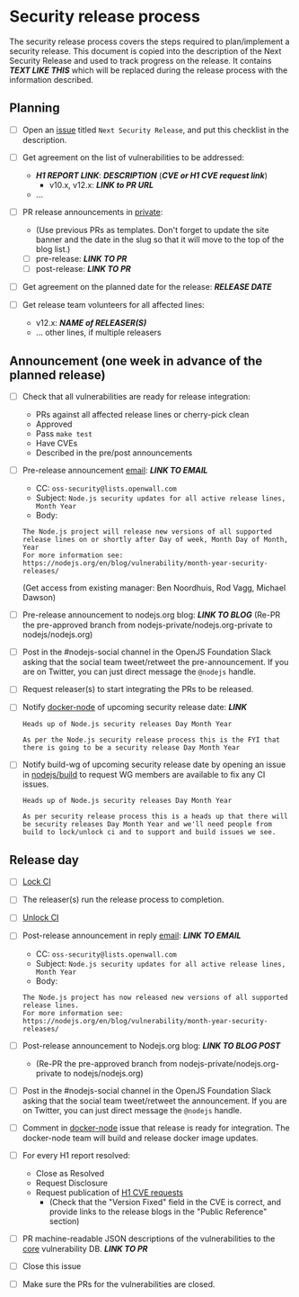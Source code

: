 # Security release process

The security release process covers the steps required to plan/implement a
security release. This document is copied into the description of the Next
Security Release and used to track progress on the release. It contains ***TEXT
LIKE THIS*** which will be replaced during the release process with the
information described.

## Planning

* [ ] Open an [issue](https://github.com/nodejs-private/node-private) titled
  `Next Security Release`, and put this checklist in the description.

* [ ] Get agreement on the list of vulnerabilities to be addressed:
  * ***H1 REPORT LINK***: ***DESCRIPTION*** (***CVE or H1 CVE request link***)
    * v10.x, v12.x: ***LINK to PR URL***
  * ...

* [ ] PR release announcements in [private](https://github.com/nodejs-private/nodejs.org-private):
  * (Use previous PRs as templates. Don't forget to update the site banner and
    the date in the slug so that it will move to the top of the blog list.)
  * [ ] pre-release: ***LINK TO PR***
  * [ ] post-release: ***LINK TO PR***

* [ ] Get agreement on the planned date for the release: ***RELEASE DATE***

* [ ] Get release team volunteers for all affected lines:
  * v12.x: ***NAME of RELEASER(S)***
  * ... other lines, if multiple releasers

## Announcement (one week in advance of the planned release)

* [ ] Check that all vulnerabilities are ready for release integration:
  * PRs against all affected release lines or cherry-pick clean
  * Approved
  * Pass `make test`
  * Have CVEs
  * Described in the pre/post announcements

* [ ] Pre-release announcement [email][]: ***LINK TO EMAIL***
   * CC: `oss-security@lists.openwall.com`
   * Subject: `Node.js security updates for all active release lines, Month Year`
   * Body:
  ```text
  The Node.js project will release new versions of all supported release lines on or shortly after Day of week, Month Day of Month, Year
  For more information see: https://nodejs.org/en/blog/vulnerability/month-year-security-releases/
  ```
  (Get access from existing manager: Ben Noordhuis, Rod Vagg, Michael Dawson)

* [ ] Pre-release announcement to nodejs.org blog: ***LINK TO BLOG***
  (Re-PR the pre-approved branch from nodejs-private/nodejs.org-private to
  nodejs/nodejs.org)

* [ ] Post in the #nodejs-social channel in the OpenJS Foundation Slack
  asking that the social team tweet/retweet the pre-announcement.
  If you are on Twitter, you can just direct message the `@nodejs` handle.

* [ ] Request releaser(s) to start integrating the PRs to be released.

* [ ] Notify [docker-node][] of upcoming security release date: ***LINK***
  ```text
  Heads up of Node.js security releases Day Month Year

  As per the Node.js security release process this is the FYI that there is going to be a security release Day Month Year
  ```

* [ ] Notify build-wg of upcoming security release date by opening an issue
  in [nodejs/build][] to request WG members are available to fix any CI issues.
  ```text
  Heads up of Node.js security releases Day Month Year

  As per security release process this is a heads up that there will be security releases Day Month Year and we'll need people from build to lock/unlock ci and to support and build issues we see.
  ```

## Release day

* [ ] [Lock CI](https://github.com/nodejs/build/blob/HEAD/doc/jenkins-guide.md#before-the-release)

* [ ] The releaser(s) run the release process to completion.

* [ ] [Unlock CI](https://github.com/nodejs/build/blob/HEAD/doc/jenkins-guide.md#after-the-release)

* [ ] Post-release announcement in reply [email][]: ***LINK TO EMAIL***
   * CC: `oss-security@lists.openwall.com`
   * Subject: `Node.js security updates for all active release lines, Month Year`
   * Body:
  ```text
  The Node.js project has now released new versions of all supported release lines.
  For more information see: https://nodejs.org/en/blog/vulnerability/month-year-security-releases/
  ```

* [ ] Post-release announcement to Nodejs.org blog: ***LINK TO BLOG POST***
  * (Re-PR the pre-approved branch from nodejs-private/nodejs.org-private to
    nodejs/nodejs.org)

* [ ] Post in the #nodejs-social channel in the OpenJS Foundation Slack
  asking that the social team tweet/retweet the announcement.
  If you are on Twitter, you can just direct message the `@nodejs` handle.

* [ ] Comment in [docker-node][] issue that release is ready for integration.
  The docker-node team will build and release docker image updates.

* [ ] For every H1 report resolved:
  * Close as Resolved
  * Request Disclosure
  * Request publication of [H1 CVE requests][]
    * (Check that the "Version Fixed" field in the CVE is correct, and provide
      links to the release blogs in the "Public Reference" section)

* [ ] PR machine-readable JSON descriptions of the vulnerabilities to the
  [core](https://github.com/nodejs/security-wg/tree/HEAD/vuln/core)
  vulnerability DB. ***LINK TO PR***

* [ ] Close this issue

* [ ] Make sure the PRs for the vulnerabilities are closed.

[H1 CVE requests]: https://hackerone.com/nodejs/cve_requests
[docker-node]: https://github.com/nodejs/docker-node/issues
[email]: https://groups.google.com/forum/#!forum/nodejs-sec
[nodejs/build]: https://github.com/nodejs/build/issues
